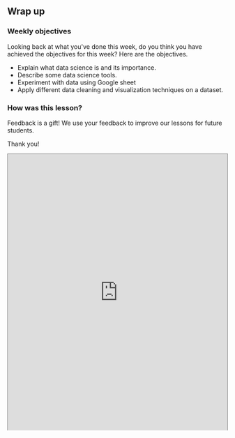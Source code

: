 ## Wrap up

### Weekly objectives
Looking back at what you've done this week, do you think you have achieved the objectives for this week? Here are the objectives.

- Explain what data science is and its importance.
- Describe some data science tools.
- Experiment with data using Google sheet
- Apply different data cleaning and visualization techniques on a dataset.

### How was this lesson?

<aside>

Feedback is a gift! We use your feedback to improve our lessons for future students.

Thank you!
</aside>

<div style="position: relative; padding-bottom: 56.25%; height: 350px;"><iframe src="https://docs.google.com/forms/d/e/1FAIpQLSeutHiSzcNoPEcqLrIIco0zWUGlCaErd-mfBLUrmXfskb8xyg/viewform" title="Web Scrapping Intro" frameborder="0" allow="accelerometer; autoplay; clipboard-write; encrypted-media; gyroscope; picture-in-picture" allowfullscreen style="position: absolute; top: 0; left: 0; width: 100%; height: 100%; border: 1px solid grey;"></iframe></div>